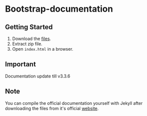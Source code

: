 # Bootstrap-documentation

## Getting Started

1. Download the [files](https://github.com/nitinprakash96/Bootstrap-documentation/archive/master.zip).
2. Extract zip file.
3. Open `index.html` in a browser.

## Important

Documentation update till v3.3.6

## Note

You can compile the official documentation yourself with Jekyll after downloading the files from it's official [website](http://getbootstrap.com/).


